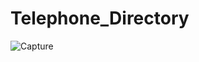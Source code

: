 # Telephone_Directory
![Capture](https://user-images.githubusercontent.com/54303899/198896184-01dfca76-ea6c-4ea9-b6a4-000be88b27bb.JPG)

